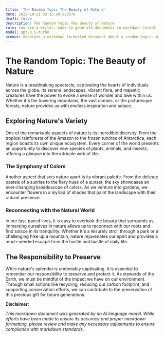 ```yaml
---
title: 'The Random Topic The Beauty of Nature'
date: 2023-10-21 03:15:09.823576
draft: false
description: The Random Topic The Beauty of Nature
role: You are a writer, made to generate documents in markdown format. It is very important that all of the documents you generate are in valid markdown format.
model: gpt-3.5-turbo
prompt: Generate a markdown formatted document about a random topic. At the bottom, include a disclaimer explaining that the document was generated by you. The first line of the document should be the title. Make sure that the entire document is in proper markdown format, using a mix of various tags to make the document visually appealing.
---
```


# The Random Topic: The Beauty of Nature

Nature is a breathtaking spectacle, captivating the hearts of individuals across the globe. Its serene landscapes, vibrant flora, and majestic creatures have the power to evoke a sense of wonder and awe within us. Whether it's the towering mountains, the vast oceans, or the picturesque forests, nature provides us with endless inspiration and solace.

## Exploring Nature's Variety

One of the remarkable aspects of nature is its incredible diversity. From the tropical rainforests of the Amazon to the frozen tundras of Antarctica, each region boasts its own unique ecosystem. Every corner of the world presents an opportunity to discover new species of plants, animals, and insects, offering a glimpse into the intricate web of life.

### The Symphony of Colors

Another aspect that sets nature apart is its vibrant palette. From the delicate pastels of a sunrise to the fiery hues of a sunset, the sky showcases an ever-changing kaleidoscope of colors. As we venture into gardens, we encounter flowers in a myriad of shades that paint the landscape with their radiant presence.

### Reconnecting with the Natural World

In our fast-paced lives, it is easy to overlook the beauty that surrounds us. Immersing ourselves in nature allows us to reconnect with our roots and find solace in its tranquility. Whether it's a leisurely stroll through a park or a challenging hike up a mountain, nature rejuvenates our spirit and provides a much-needed escape from the hustle and bustle of daily life.

## The Responsibility to Preserve

While nature's splendor is undeniably captivating, it is essential to remember our responsibility to preserve and protect it. As stewards of the Earth, we must be mindful of the impact we have on our environment. Through small actions like recycling, reducing our carbon footprint, and supporting conservation efforts, we can contribute to the preservation of this precious gift for future generations.

**Disclaimer:**

*This markdown document was generated by an AI language model. While efforts have been made to ensure its accuracy and proper markdown formatting, please review and make any necessary adjustments to ensure compliance with markdown standards.*